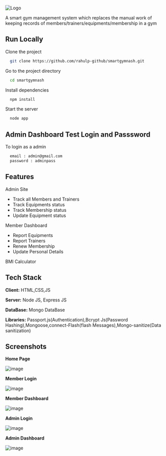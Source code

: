 


![Logo](https://github.com/Hrithik2009/smartgymnash/blob/master/public/img/logo.png)

A smart gym management system which replaces the manual work 
of keeping records of members/trainers/equipments/membership 
in a gym

###


## Run Locally

Clone the project

```bash
  git clone https://github.com/rahulp-github/smartgymnash.git
```

Go to the project directory

```bash
  cd smartgymnash
```

Install dependencies

```bash
  npm install
```

Start the server

```bash
  node app
```

## Admin Dashboard Test Login and Passsword

To login as a admin 

```bash
  email : admin@gmail.com
  password : adminpass
```


## Features

Admin Site 
 - Track all Members and Trainers
 - Track Equipments status
 - Track Membership status
 - Update Equipment status

Member Dashboard

 - Report Equipments
 - Report Trainers
 - Renew Membership
 - Update Personal Details

BMI Calculator


## Tech Stack

**Client:** HTML,CSS,JS

**Server:** Node JS, Express JS

**DataBase:** Mongo DataBase

**Libraries:** Passport.js(Authentication),Bcrypt Js(Password Hashing),Mongoose,connect-Flash(flash Messages),Mongo-sanitize(Data sanitization)

## Screenshots

**Home Page**

![image](https://user-images.githubusercontent.com/71189359/139141971-66864f51-3f53-4b26-a923-b89d0c4f12a7.png)

**Member Login**

![image](https://user-images.githubusercontent.com/71189359/139142218-03a29b6a-3229-485f-a970-b47bc5196e41.png)

**Member Dashboard**

![image](https://user-images.githubusercontent.com/71189359/139142491-3ae66af9-31f9-47f4-879f-0ecbfe9e4bfc.png)

**Admin Login**

![image](https://user-images.githubusercontent.com/71189359/139142610-7ddeed83-266d-42c3-a387-98c4a17b87ac.png)

**Admin Dashboard**

![image](https://user-images.githubusercontent.com/71189359/139142723-7af1cf09-7b40-44ab-8f03-4c3cba945a9e.png)




